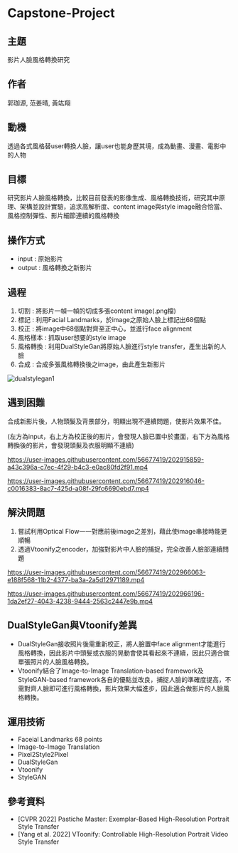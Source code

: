 # Capstone-Project
## 主題
影片人臉風格轉換研究

## 作者
郭珈源, 范姜晴, 黃竑翔 

## 動機
透過各式風格替user轉換人臉，讓user也能身歷其境，成為動畫、漫畫、電影中的人物

## 目標
研究影片人臉風格轉換，比較目前發表的影像生成、風格轉換技術，研究其中原理、架構並設計實驗，追求高解析度、content image與style image融合恰當、風格控制彈性、影片細節連續的風格轉換

## 操作方式
- input : 原始影片 
- output : 風格轉換之新影片 

## 過程 
1. 切割 : 將影片一幀一幀的切成多張content image(.png檔)
2. 標記 : 利用Facial Landmarks，於image之原始人臉上標記出68個點
3. 校正 : 將image中68個點對齊至正中心，並進行face alignment
4. 風格樣本 : 抓取user想要的style image
5. 風格轉換 : 利用DualStyleGan將原始人臉進行style transfer，產生出新的人臉
6. 合成 : 合成多張風格轉換後之image，由此產生新影片

![dualstylegan1](https://user-images.githubusercontent.com/56677419/202916259-3f48cdca-bad7-4181-bbf8-38dd79451376.jpg)


## 遇到困難
合成新影片後，人物頭髮及背景部分，明顯出現不連續問題，使影片效果不佳。

(左方為input，右上方為校正後的影片，會發現人臉已置中於畫面，右下方為風格轉換後的影片，會發現頭髮及衣服明顯不連續)

https://user-images.githubusercontent.com/56677419/202915859-a43c396a-c7ec-4f29-b4c3-e0ac80fd2f91.mp4

https://user-images.githubusercontent.com/56677419/202916046-c0016383-8ac7-425d-a08f-29fc6690ebd7.mp4

## 解決問題
1. 嘗試利用Optical Flow一一對應前後image之差別，藉此使image串接時能更順暢
2. 透過Vtoonify之encoder，加強對影片中人臉的捕捉，完全改善人臉部連續問題

https://user-images.githubusercontent.com/56677419/202966063-e188f568-11b2-4377-ba3a-2a5d12971189.mp4

https://user-images.githubusercontent.com/56677419/202966196-1da2ef27-4043-4238-9444-2563c2447e9b.mp4

## DualStyleGan與Vtoonify差異
- DualStyleGan接收照片後需重新校正，將人臉置中face alignment才能進行風格轉換，因此影片中頭髮或衣服的晃動會使其看起來不連續，因此只適合做單張照片的人臉風格轉換。
- Vtoonify結合了Image-to-Image Translation-based framework及StyleGAN-based framework各自的優點並改良，捕捉人臉的準確度提高，不需對齊人臉即可進行風格轉換，影片效果大幅進步，因此適合做影片的人臉風格轉換。


## 運用技術
- Faceial Landmarks 68 points
- Image-to-Image Translation
- Pixel2Style2Pixel
- DualStyleGan
- Vtoonify
- StyleGAN

## 參考資料
- [CVPR 2022] Pastiche Master: Exemplar-Based High-Resolution Portrait Style Transfer
- [Yang et al. 2022] VToonify: Controllable High-Resolution Portrait Video Style Transfer
